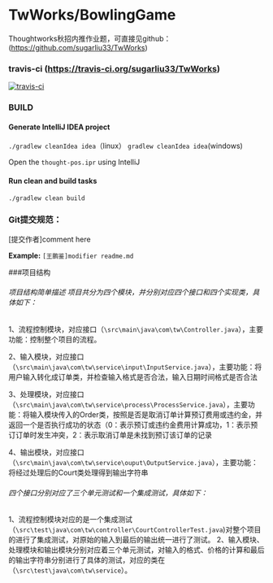 # TwWorks/BowlingGame
Thoughtworks秋招内推作业题，可直接见github：(https://github.com/sugarliu33/TwWorks)

### travis-ci (https://travis-ci.org/sugarliu33/TwWorks)
[![travis-ci](https://travis-ci.org/sugarliu33/BadmintonCourtBill.svg)](https://travis-ci.org/sugarliu33/BadmintonCourtBill)

### BUILD

#### Generate IntelliJ IDEA project
`./gradlew cleanIdea idea`（linux）  `gradlew cleanIdea idea`(windows)

Open the `thought-pos.ipr` using IntelliJ

#### Run clean and build tasks
`./gradlew clean build`

### Git提交规范：

[提交作者]comment here 

**Example:** `[王鹏鉴]modifier readme.md`

###项目结构

###### 项目结构简单描述 项目共分为四个模块，并分别对应四个接口和四个实现类，具体如下：

1、流程控制模块，对应接口（```\src\main\java\com\tw\Controller.java```），主要功能：控制整个项目的流程。

2、输入模块，对应接口（```\src\main\java\com\tw\service\input\InputService.java```），主要功能：将用户输入转化成订单类，并检查输入格式是否合法，输入日期时间格式是否合法

3、处理模块，对应接口（```\src\main\java\com\tw\service\process\ProcessService.java```），主要功能：将输入模块传入的Order类，按照是否是取消订单计算预订费用或违约金，并返回一个是否执行成功的状态（0：表示预订或违约金费用计算成功，1：表示预订订单时发生冲突，2：表示取消订单是未找到预订该订单的记录

4、输出模块，对应接口（```\src\main\java\com\tw\service\ouput\OutputService.java```），主要功能：将经过处理后的Court类处理得到输出字符串

###### 四个接口分别对应了三个单元测试和一个集成测试，具体如下：
1、流程控制模块对应的是一个集成测试（```\src\test\java\com\tw\controller\CourtControllerTest.java```)对整个项目的进行了集成测试，对原始的输入到最后的输出统一进行了测试。
2、输入模块、处理模块和输出模块分别对应着三个单元测试，对输入的格式、价格的计算和最后的输出字符串分别进行了具体的测试，对应的类在（```\src\test\java\com\tw\service```）。
   

